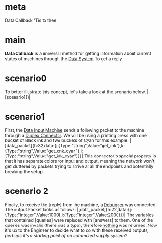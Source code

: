 # meta
Data Callback
'Tis to thee

# main
**Data Callback** is a universal method for getting information about current states of machines through the [Data System](data_main.md) To get a reply

# scenario0
To better illustrate this concept, let's take a look at the scenario below.
|[scenario]{}|

# scenario1
First, the [Data Input Machine](data_input_machine.md) sends a following packet to the machine through a [Duplex Connector](data_wiring.md#duplexconnector). We will be using a printing press with one bucket of Black ink and two buckets of Cyan for this example.
|[data_packet]{h:32,data:{j:{Type:"string",Value:"get_ink"},k:{Type:"string",Value:"get_onk_cyan"},i:{Type:"string",Value:"get_ink_cyan"}}}|
This connector's special property is that it has separate colors for input and output, meaning the network won't get cluttered by packets trying to arrive at all the endpoints and potentially breaking the setup.

# scenario 2
Finally, to receive the [reply] from the machine, a [Debugger](data_wiring.md#debugger) was connected.
The output Packet looks as follows:
|[data_packet]{h:22,data:{j:{Type:"integer",Value:1000},i:{Type:"integer",Value:2000}}}|
The variables that contained [queries] were replaced with [answers] to them. One of the queries was invalid (there was a typo), therefore [nothing](data_types.md#null) was returned.
Now it's up to the Engineer to decide what to do with these received outputs, *perhaps it's a starting point of an automated supply system?*